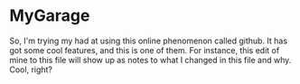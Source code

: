 # MyGarage
So, I'm trying my had at using this online phenomenon called github. It has got some cool features, and this is one of them. For instance, this edit of mine to this file will show up as notes to what I changed in this file and why. Cool, right? 
